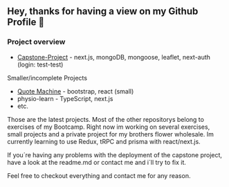 ## Hey, thanks for having a view on my Github Profile 👋

### Project overview

- [Capstone-Project](https://flower-box-deposit.vercel.app/) - next.js, mongoDB, mongoose, leaflet, next-auth (login: test-test)

Smaller/incomplete Projects 
- [Quote Machine](https://quote-machine-theta.vercel.app/) - bootstrap, react (small)
- physio-learn - TypeScript, next.js
- etc.

Those are the latest projects.
Most of the other repositorys belong to exercises of my Bootcamp. 
Right now im working on several exercises, small projects and a private project for my brothers flower wholesale. 
Im currently learning to use Redux, tRPC and prisma with react/next.js. 

If you´re having any problems with the deployment of the capstone project, have a look at the readme.md or contact me and i´ll try to fix it. 

Feel free to checkout everything and contact me for any reason.






<!--
**HannesOster/HannesOster** is a ✨ _special_ ✨ repository because its `README.md` (this file) appears on your GitHub profile.

Here are some ideas to get you started:

- 🔭 I’m currently working on ...
- 🌱 I’m currently learning ...
- 👯 I’m looking to collaborate on ...
- 🤔 I’m looking for help with ...
- 💬 Ask me about ...
- 📫 How to reach me: ...
- 😄 Pronouns: ...
- ⚡ Fun fact: ...
-->
